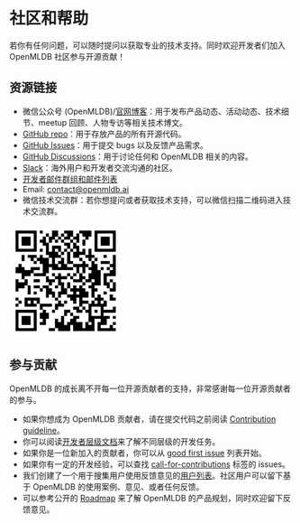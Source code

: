 # 社区和帮助

若你有任何问题，可以随时提问以获取专业的技术支持。同时欢迎开发者们加入 OpenMLDB 社区参与开源贡献！

## 资源链接

- 微信公众号 (OpenMLDB)/[官网博客](https://openmldb.ai/blog/)：用于发布产品动态、活动动态、技术细节、meetup 回顾、人物专访等相关技术博文。
- [GitHub repo](https://github.com/4paradigm/OpenMLDB)：用于存放产品的所有开源代码。
- [GitHub Issues](https://github.com/4paradigm/OpenMLDB/issues)：用于提交 bugs 以及反馈产品需求。
- [GitHub Discussions](https://github.com/4paradigm/OpenMLDB/discussions)：用于讨论任何和 OpenMLDB 相关的内容。
- [Slack](https://join.slack.com/t/openmldb/shared_invite/zt-ozu3llie-K~hn9Ss1GZcFW2~K_L5sMg)：海外用户和开发者交流沟通的社区。
- [开发者邮件群组和邮件列表](https://groups.google.com/g/openmldb-developers)
- Email: [contact@openmldb.ai](https://partner.outlook.cn/mail/deeplink/compose?mailtouri=mailto%3Acontact@openmldb.ai)
- 微信技术交流群：若你想提问或者获取技术支持，可以微信扫描二维码进入技术交流群。

![wechat](images/wechat.png)


## 参与贡献

OpenMLDB 的成长离不开每一位开源贡献者的支持，非常感谢每一位开源贡献者的参与。

- 如果你想成为 OpenMLDB 贡献者，请在提交代码之前阅读 [Contribution guideline](https://github.com/4paradigm/OpenMLDB/blob/main/CONTRIBUTING.md)。
- 你可以阅读[开发者层级文档](https://go005qabor.feishu.cn/docs/doccn7oEU0AlCOGtYz09chIebzd)来了解不同层级的开发任务。
- 如果你是一位新加入的贡献者，你可以从 [good first issue](https://github.com/4paradigm/OpenMLDB/issues?q=is%3Aopen+is%3Aissue+label%3A"good+first+issue") 列表开始。
- 如果你有一定的开发经验，可以查找 [call-for-contributions](https://github.com/4paradigm/OpenMLDB/issues?q=is%3Aopen+is%3Aissue+label%3Acall-for-contributions) 标签的 issues。
- 我们创建了一个用于搜集用户使用反馈意见的[用户列表](https://github.com/4paradigm/OpenMLDB/discussions/707)。社区用户可以留下基于 OpenMLDB 的使用案例、意见、或者任何反馈。
- 可以参考公开的 [Roadmap](https://github.com/4paradigm/OpenMLDB/projects/10) 来了解 OpenMLDB 的产品规划，同时欢迎留下反馈意见。
